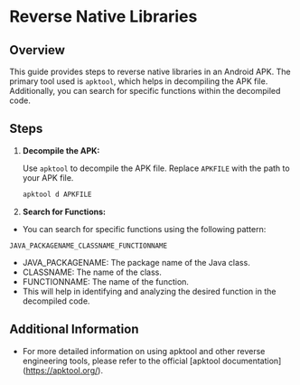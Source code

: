 # Reverse Native Libraries

## Overview

This guide provides steps to reverse native libraries in an Android APK. The primary tool used is `apktool`, which helps in decompiling the APK file. Additionally, you can search for specific functions within the decompiled code.

## Steps

1. **Decompile the APK:**

   Use `apktool` to decompile the APK file. Replace `APKFILE` with the path to your APK file.
   ```sh
   apktool d APKFILE
    ```

2. **Search for Functions:**

- You can search for specific functions using the following pattern:

`JAVA_PACKAGENAME_CLASSNAME_FUNCTIONNAME`

   - JAVA_PACKAGENAME: The package name of the Java class.
   - CLASSNAME: The name of the class.
   - FUNCTIONNAME: The name of the function.
- This will help in identifying and analyzing the desired function in the decompiled code.

## Additional Information
- For more detailed information on using apktool and other reverse engineering tools, please refer to the official [apktool documentation] (https://apktool.org/).